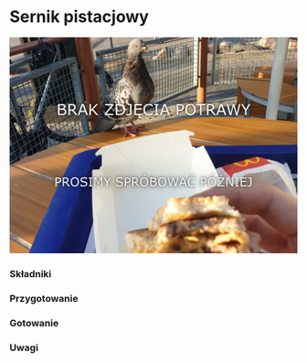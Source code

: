 # Sernik pistacjowy

![Zdjęcie dania](../template.jpg)

### Składniki


### Przygotowanie


### Gotowanie


### Uwagi

